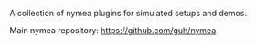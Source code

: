 A collection of nymea plugins for simulated setups and demos.

Main nymea repository: https://github.com/guh/nymea
